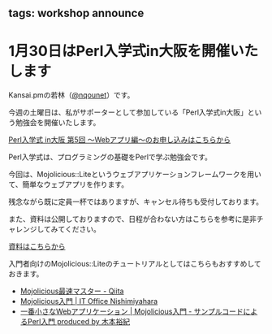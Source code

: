tags: workshop announce
---
# 1月30日はPerl入学式in大阪を開催いたします

Kansai.pmの若林（[@nqounet](https://twitter.com/nqounet)）です。

今週の土曜日は、私がサポーターとして参加している「Perl入学式in大阪」という勉強会を開催いたします。

<div class="text-center">
    <a href="https://perl-entrance-osaka.doorkeeper.jp/events/36826" class="btn btn-lg btn-primary btn-block">Perl入学式 in大阪 第5回 〜Webアプリ編〜のお申し込みはこちらから</a>
</div>

Perl入学式は、プログラミングの基礎をPerlで学ぶ勉強会です。

今回は、Mojolicious::Liteというウェブアプリケーションフレームワークを用いて、簡単なウェブアプリを作ります。

残念ながら既に定員一杯ではありますが、キャンセル待ちも受付しております。

また、資料は公開しておりますので、日程が合わない方はこちらを参考に是非チャレンジしてみてください。

<div class="text-center">
    <a href="https://github.com/perl-entrance-org/workshop-2015-05" class="btn btn-lg btn-warning btn-block">資料はこちらから</a>
</div>

入門者向けのMojolicious::Liteのチュートリアルとしてはこちらもおすすめしておきます。

- [Mojolicious最速マスター - Qiita](http://qiita.com/yusukebe/items/65141c9c63a2860af962)
- [Mojolicious入門 | IT Office Nishimiyahara](http://www.nishimiyahara.net/category/work/mojo-tutorial)
- [一番小さなWebアプリケーション | Mojolicious入門 - サンプルコードによるPerl入門 produced by 木本裕紀](http://d.hatena.ne.jp/perlcodesample/20140325/1395723602)
